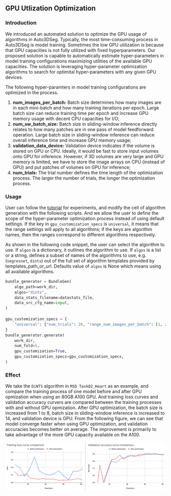 ## GPU Utlization Optimization

### Introduction

We introduced an automated solution to optimize the GPU usage of algorithms in Auto3DSeg.
Typically, the most time-consuming process in Auto3DSeg is model training.
Sometimes the low GPU utilization is because that GPU capacities is not fully utilized with fixed hyperparameters.
Our proposed solution is capable to automatically estimate hyper-parameters in model training configurations maximizing utilities of the available GPU capacities.
The solution is leveraging hyper-parameter optimization algorithms to search for optimital hyper-parameters with any given GPU devices.

The following hyper-paramters in model training configurations are optimized in the process.

1. **num_images_per_batch:** Batch size determines how many images are in each mini-batch and how many training iterations per epoch. Large batch size can reduce training time per epoch and increase GPU memory usage with decent CPU capacities for I/O;
2. **num_sw_batch_size:** Batch size in sliding-window inference directly relates to how many patches are in one pass of model feedforward operation. Large batch size in sliding-window inference can reduce overall inference time and increase GPU memory usage;
3. **validation_data_device:** Validation device indicates if the volume is stored on GPU or CPU. Ideally, it would be fast to store input volumes onto GPU for inference. However, if 3D volumes are very large and GPU memory is limited, we have to store the image arrays on CPU (instead of GPU) and put patches of volumes on GPU for inference;
4. **num_trials:** The trial number defines the time length of the optimization process. The larger the number of trials, the longer the optimization process.

### Usage

User can follow the [tutorial](../notebooks/auto3dseg_autorunner_ref_api.ipynb) for experiments, and modify the cell of algorithm generation with the following scripts.
And we allow the user to define the scope of the hyper-parameter optimization process instead of using default settings.
If the key in `gpu_customization_specs` is `universal`, it means that the range settings will apply to all algorithms; if the keys are algorithm names, then the ranges correspond to different algorithms respectively.

As shown in the following code snippet, the user can select the algorithm to use.
If `algos` is a dictionary, it outlines the algorithm to use. 
If `algos` is a list or a string, defines a subset of names of the algorithms to use, e.g. (`segresnet`, `dints`) out of the full set of algorithm templates provided by templates_path_or_url. Defaults value of `algos` is None which means using all available algorithms.

```python
bundle_generator = BundleGen(
    algo_path=work_dir,
    algos="dints",
    data_stats_filename=datastats_file,
    data_src_cfg_name=input,
)

gpu_customization_specs = {
    "universal": {"num_trials": 20, "range_num_images_per_batch": [1, 20], "range_num_sw_batch_size": [1, 40]}
}
bundle_generator.generate(
    work_dir,
    num_fold=5,
    gpu_customization=True,
    gpu_customization_specs=gpu_customization_specs,
)
```

### Effect

We take the `DiNTS` algorithm in `MSD Task02_Heart` as an example, and compare the training process of one model before and after GPU opmization when using an 80GB A100 GPU.
And training loss curves and validation accuracy curvers are compared between the training processes with and without GPU opmization.
After GPU optimization, the batch size is increased from 1 to 8, batch size in sliding-window inference is increased to 14, and validation device is GPU.
From the following figure, we can see that model converge faster when using GPU optimization, and validation accuracies becomes better on average.
The improvement is primarily to take advantage of the more GPU capacity available on the A100.

<div align="center"> <img src="../figures/gpu_opt.png" width="800"/> </div>
